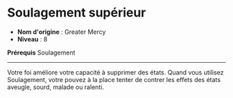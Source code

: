 # Soulagement supérieur

 * **Nom d'origine** : Greater Mercy
 * **Niveau** : 8


<p><strong>Prérequis</strong> Soulagement</p>
<hr>
<p>Votre foi améliore votre capacité à supprimer des états. Quand vous utilisez Soulagement, votre pouvez à la place tenter de contrer les effets des états aveugle, sourd, malade ou ralenti.</p>